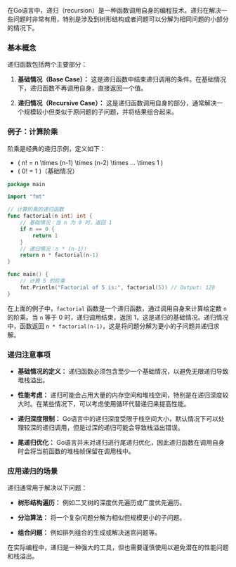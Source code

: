 在Go语言中，递归（recursion）是一种函数调用自身的编程技术。递归在解决一些问题时非常有用，特别是涉及到树形结构或者问题可以分解为相同问题的小部分的情况下。

### 基本概念

递归函数包括两个主要部分：

1. **基础情况（Base Case）：** 这是递归函数中结束递归调用的条件。在基础情况下，递归函数不再调用自身，直接返回一个值。

2. **递归情况（Recursive Case）：** 这是递归函数调用自身的部分，通常解决一个规模较小但类似于原问题的子问题，并将结果组合起来。

### 例子：计算阶乘

阶乘是经典的递归示例，定义如下：

- \( n! = n \times (n-1) \times (n-2) \times ... \times 1 \)
- \( 0! = 1 \)（基础情况）

```go
package main

import "fmt"

// 计算阶乘的递归函数
func factorial(n int) int {
    // 基础情况：当 n 为 0 时，返回 1
    if n == 0 {
        return 1
    }
    // 递归情况：n * (n-1)!
    return n * factorial(n-1)
}

func main() {
    // 计算 5 的阶乘
    fmt.Println("Factorial of 5 is:", factorial(5)) // Output: 120
}
```

在上面的例子中，`factorial` 函数是一个递归函数，通过调用自身来计算给定数 `n` 的阶乘。当 `n` 等于 0 时，递归调用结束，返回 1，这是递归的基础情况。递归情况中，函数返回 `n * factorial(n-1)`，这是将问题分解为更小的子问题并递归求解。

### 递归注意事项

- **基础情况的定义：** 递归函数必须包含至少一个基础情况，以避免无限递归导致堆栈溢出。
  
- **性能考虑：** 递归可能会占用大量的内存空间和堆栈空间，特别是在递归深度较大时。在某些情况下，可以考虑使用循环代替递归来提高性能。

- **递归深度限制：** Go语言中的递归深度受限于栈空间大小，默认情况下可以处理较深的递归调用，但是过深的递归可能会导致栈溢出错误。

- **尾递归优化：** Go语言并未对递归进行尾递归优化，因此递归函数在调用自身时会将当前函数的堆栈帧保留在调用栈中。

### 应用递归的场景

递归通常用于解决以下问题：

- **树形结构遍历：** 例如二叉树的深度优先遍历或广度优先遍历。
  
- **分治算法：** 将一个复杂问题分解为相似但规模更小的子问题。
  
- **组合问题：** 例如排列组合的生成或解决迷宫问题等。

在实际编程中，递归是一种强大的工具，但也需要谨慎使用以避免潜在的性能问题和栈溢出。